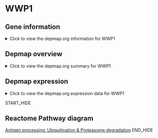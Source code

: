 <h1>WWP1</h1>

<h2>Gene information</h2>
<details>
  <summary>Click to view the depmap.org information for WWP1</summary>
  <iframe src="https://depmap.org/portal/gene/WWP1?tab=about" style="border:none;width:100%;height:800px"></iframe>
</details>

<h2>Depmap overview</h2>
<details>
  <summary>Click to view the depmap.org summary for WWP1</summary>
  <iframe src="https://depmap.org/portal/gene/WWP1?tab=overview" style="border:none;width:100%;height:800px"></iframe>
</details>

<h2>Depmap expression</h2>
<details>
  <summary>Click to view the depmap.org expression data for WWP1</summary>
  <iframe src="https://depmap.org/portal/gene/WWP1?tab=characterization" style="border:none;width:100%;height:800px"></iframe>
</details>


START_HIDE
<h2>Reactome Pathway diagram</h2>
<a href="https://reactome.org/PathwayBrowser/#/R-HSA-983168">Antigen processing: Ubiquitination & Proteasome degradation</a>
END_HIDE


